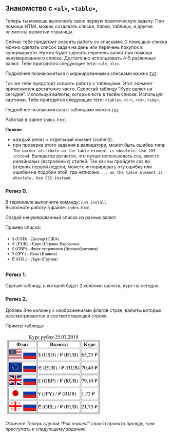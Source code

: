 ## Знакомство с `<ul>`, `<table>`,
Теперь ты можешь выполнить свою первую практическую задачу. При помощи HTML можно создавать списки, блоки, таблицы, и другие элементы разметки страницы. 

Сейчас тебе предстоит освоить работу со списками. С помощью списка можно сделать список задач на день или перечень покупок в супермаркете. Нужно будет сделать перечень валют при помощи ненумерованного списка. Достаточно использовать 4-5 различных валют. Тебе пригодятся следующие теги: `<ul>`, `<li>`.

Подробнее познакомиться с маркированными списками можно [тут](http://htmlbook.ru/html/ul).

Так же тебе предстоит освоить работу с таблицами. Этот элемент применяется достаточно часто. Сверстай таблицу "Курс валют на сегодня". Используй валюты, которые есть в твоём списке. Используй картинки. Тебе пригодятся следующие теги: `<table>`, `<tr>`, `<td>`, `<img>`.
       
Подробнее познакомиться с таблицами можно [тут](http://htmlbook.ru/html/table).



Работай в файле `index.html`.

**Помни:** 
- каждый релиз = отдельный коммит (commit).
- при проверке этого задания в валидаторе, может быть ошибка типа: `The border attribute on the table element is obsolete. Use CSS instead`. Валидатор ругается, что лучше использовать css, вместо инлайновых (встроенных) стилей. Так как вы пройдете css во вторник первой недели, можете игнорировать эту ошибку или ошибки на подобии этой, где написано `... on the table element is obsolete. Use CSS instead`.

### Релиз 0.
В терминале выполните команду: `npm install`   
Выполните работу в файле: `index.html`   

Создай ненумерованный список из разных валют.

Пример списка:

![Список валют](currencies_list.png "Курсы валют")

### Релиз 1.
Сделай таблицу, в которой будет 2 колонки: валюта, курс на сегодня.

### Релиз 2.
Добавь 3-ю колонку с изображениями флагов стран, валюты которых рассматриваются в соответствующей строке.

Пример таблицы:

![Курсы валют](currencies_table.png "Курсы валют")


*Отлично! Теперь сделай "Pull request" своего проекта прежде, чем приступать к следующему заданию.*
